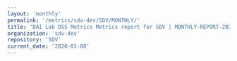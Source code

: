 ```yaml
---
layout: 'monthly'
permalink: '/metrics/sdv-dev/SDV/MONTHLY/'
title: 'DAI Lab OSS Metrics Metrics report for SDV | MONTHLY-REPORT-2020-01-08'
organization: 'sdv-dev'
repository: 'SDV'
current_date: '2020-01-08'
---
```

